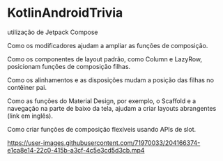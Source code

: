 # KotlinAndroidTrivia

utilização de Jetpack Compose

Como os modificadores ajudam a ampliar as funções de composição.

Como os componentes de layout padrão, como Column e LazyRow, posicionam funções de composição filhas.

Como os alinhamentos e as disposições mudam a posição das filhas no contêiner pai.

Como as funções do Material Design, por exemplo, o Scaffold e a navegação na parte de baixo da tela, ajudam a criar layouts abrangentes (link em inglês).

Como criar funções de composição flexíveis usando APIs de slot.
 
https://user-images.githubusercontent.com/71970033/204166374-e1ca8e14-22c0-415b-a3cf-4c5e3cd5d3cb.mp4
